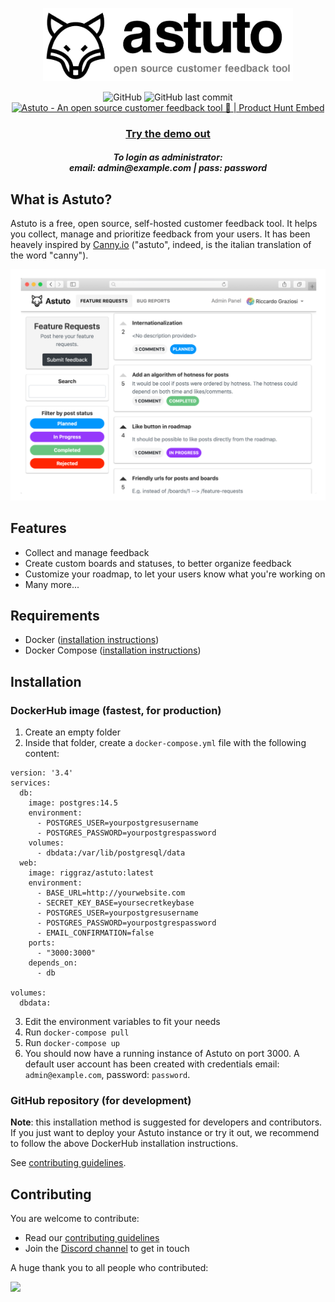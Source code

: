 <p align="center"><img width="400" src="./images/logo-and-name.png" /></p>
<p align="center">
  <img alt="GitHub" src="https://img.shields.io/github/license/riggraz/astuto?color=black&style=flat">
  <img alt="GitHub last commit" src="https://img.shields.io/github/last-commit/riggraz/astuto?color=black&style=flat">
  <br>
  <a href="https://www.producthunt.com/posts/astuto?utm_source=badge-top-post-badge&utm_medium=badge&utm_souce=badge-astuto" target="_blank"><img src="https://api.producthunt.com/widgets/embed-image/v1/top-post-badge.svg?post_id=179870&theme=dark&period=daily" alt="Astuto - An open source customer feedback tool 🦊 | Product Hunt Embed" style="width: 250px; height: 54px;" width="250px" height="54px" /></a>
</p>

<h3 align="center"><a href="http://65.21.148.99:3000/">Try the demo out</a></h3>
<h5 align="center">To login as administrator:<br />email: admin@example.com | pass: password</h5>

## What is Astuto?

Astuto is a free, open source, self-hosted customer feedback tool. It helps you collect, manage and prioritize feedback from your users. It has been heavely inspired by [Canny.io](https://canny.io/) ("astuto", indeed, is the italian translation of the word "canny").

<img src="./images/featured-image.png" />

## Features

* Collect and manage feedback
* Create custom boards and statuses, to better organize feedback
* Customize your roadmap, to let your users know what you're working on
* Many more...

## Requirements

* Docker ([installation instructions](https://docs.docker.com/install/))
* Docker Compose ([installation instructions](https://docs.docker.com/compose/install/))

## Installation

### DockerHub image (fastest, for production)

1. Create an empty folder
2. Inside that folder, create a `docker-compose.yml` file with the following content:
```
version: '3.4'
services:
  db:
    image: postgres:14.5
    environment:
      - POSTGRES_USER=yourpostgresusername
      - POSTGRES_PASSWORD=yourpostgrespassword
    volumes:
      - dbdata:/var/lib/postgresql/data
  web:
    image: riggraz/astuto:latest
    environment:
      - BASE_URL=http://yourwebsite.com
      - SECRET_KEY_BASE=yoursecretkeybase
      - POSTGRES_USER=yourpostgresusername
      - POSTGRES_PASSWORD=yourpostgrespassword
      - EMAIL_CONFIRMATION=false
    ports:
      - "3000:3000"
    depends_on:
      - db
    
volumes:
  dbdata:
```
3. Edit the environment variables to fit your needs
4. Run `docker-compose pull`
5. Run `docker-compose up`
6. You should now have a running instance of Astuto on port 3000. A default user account has been created with credentials email: `admin@example.com`, password: `password`.

### GitHub repository (for development)

**Note**: this installation method is suggested for developers and contributors. If you just want to deploy your Astuto instance or try it out, we recommend to follow the above DockerHub installation instructions.

See [contributing guidelines](https://github.com/riggraz/astuto/blob/main/CONTRIBUTING.md).

## Contributing

You are welcome to contribute:
* Read our [contributing guidelines](https://github.com/riggraz/astuto/blob/main/CONTRIBUTING.md)
* Join the [Discord channel](https://discord.gg/SrtUMRp) to get in touch

A huge thank you to all people who contributed:

<a href="https://github.com/riggraz/astuto/graphs/contributors">
  <img src="https://contrib.rocks/image?repo=riggraz/astuto" />
</a>
